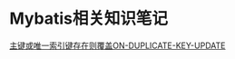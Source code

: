 # Mybatis相关知识笔记

[主键或唯一索引键存在则覆盖ON-DUPLICATE-KEY-UPDATE](/docs/Mybatis/主键或唯一索引键存在则覆盖ON-DUPLICATE-KEY-UPDATE.md)
